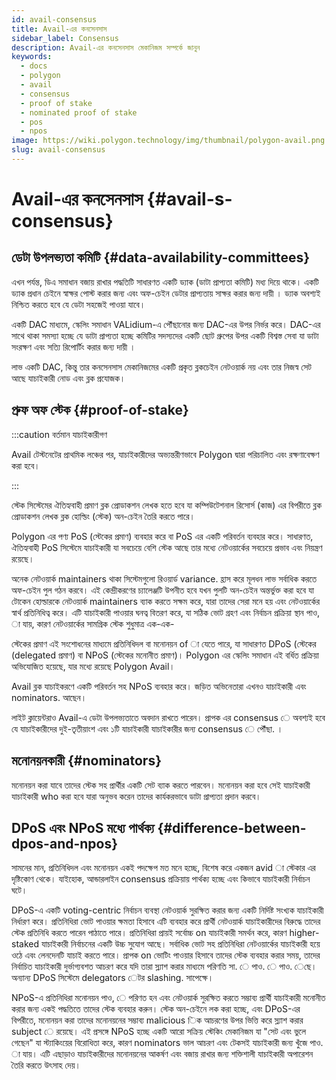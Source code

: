 ```yaml
---
id: avail-consensus
title: Avail-এর কনসেনসাস
sidebar_label: Consensus
description: Avail-এর কনসেনসাস মেকানিজম সম্পর্কে জানুন
keywords:
  - docs
  - polygon
  - avail
  - consensus
  - proof of stake
  - nominated proof of stake
  - pos
  - npos
image: https://wiki.polygon.technology/img/thumbnail/polygon-avail.png
slug: avail-consensus
---
```


# Avail-এর কনসেনসাস {#avail-s-consensus}

## ডেটা উপলভ্যতা কমিটি {#data-availability-committees}

এখন পর্যন্ত, ডিএ সমাধান বজায় রাখার পদ্ধতিটি সাধারণত একটি ড্যাক (ডাটা প্রাপ্যতা কমিটি) মধ্য দিয়ে থাকে। একটি ড্যাক প্রধান চেইনে স্বাক্ষর পোস্ট করার জন্য এবং অফ-চেইন ডেটার প্রাপ্যতায় সাক্ষর করার জন্য দায়ী । ড্যাক অবশ্যই নিশ্চিত করতে হবে যে ডেটা সহজেই পাওয়া যাবে।

একটি DAC মাধ্যমে, স্কেলিং সমাধান VALidium-এ পৌঁছানোর জন্য DAC-এর উপর নির্ভর করে। DAC-এর সাথে থাকা সমস্যা হচ্ছে যে ডাটা প্রাপ্যতা হচ্ছে কমিটির সদস্যদের একটি ছোট গ্রুপের উপর একটি বিশ্বস্ত সেবা যা ডাটা সংরক্ষণ এবং সত্যি রিপোর্টিং করার জন্য দায়ী ।

লাভ একটি DAC, কিন্তু তার কনসেনসাস মেকানিজমের একটি প্রকৃত ব্লকচেইন নেটওয়ার্ক নয় এবং তার নিজস্ব সেট আছে যাচাইকারী নোড এবং ব্লক প্রযোজক।

## প্রুফ অফ স্টেক {#proof-of-stake}

:::caution বর্তমান যাচাইকারীগণ

Avail টেস্টনেটের প্রাথমিক লঞ্চের পর, যাচাইকারীদের
অভ্যন্তরীণভাবে Polygon দ্বারা পরিচালিত এবং রক্ষণাবেক্ষণ করা হবে।

:::

স্টেক সিস্টেমের ঐতিহ্যবাহী প্রমাণ ব্লক প্রোডাকশন লেখক হতে হবে যা কম্পিউটেশনাল রিসোর্স (কাজ) এর বিপরীতে ব্লক প্রোডাকশন লেখক ব্লক হোল্ডিং (স্টেক) অন-চেইন তৈরি করতে পারে।

Polygon এর পণ্য PoS (স্টেকের প্রমাণ) ব্যবহার করে বা PoS এর একটি পরিবর্তন ব্যবহার করে। সাধারণত, ঐতিহ্যবাহী PoS সিস্টেমে যাচাইকারী যা সবচেয়ে বেশি স্টেক আছে তার মধ্যে নেটওয়ার্কের সবচেয়ে প্রভাব এবং নিয়ন্ত্রণ রয়েছে।

অনেক নেটওয়ার্ক maintainers থাকা সিস্টেমগুলো রিওয়ার্ড variance. হ্রাস করে মূলধন লাভ সর্বাধিক করতে অফ-চেইন পুল গঠন করবে। এই কেন্দ্রীকরণের চ্যালেঞ্জটি উপনীত হবে যখন পুলটি অন-চেইন অন্তর্ভুক্ত করা হবে যা টোকেন হোল্ডারকে নেটওয়ার্ক maintainers ব্যাক করতে সক্ষম করে, যারা তাদের সেরা মনে হয় এবং নেটওয়ার্কের স্বার্থ প্রতিনিধিত্ব করে। এটি যাচাইকারী পাওয়ার ঘনত্ব বিতরণ করে, যা সঠিক ভোট গ্রহণ এবং নির্বাচন প্রক্রিয়া স্থান পাও, া যায়, কারণ নেটওয়ার্কের সামগ্রিক স্টেক শুধুমাত্র এক-এক-

স্টেকের প্রমাণ এই সংশোধনের মাধ্যমে প্রতিনিধিদল বা মনোনয়ন of া যেতে পারে, যা সাধারণত DPoS (স্টেকের (delegated প্রমাণ) বা NPoS (স্টেকের মনোনীত প্রমাণ)। Polygon এর স্কেলিং সমাধান এই বর্ধিত প্রক্রিয়া অভিযোজিত হয়েছে, যার মধ্যে রয়েছে Polygon Avail।

Avail ব্লক যাচাইকরণে একটি পরিবর্তন সহ NPoS ব্যবহার করে। জড়িত অভিনেতারা এখনও যাচাইকারী এবং nominators. আছেন।

লাইট ক্লায়েন্টরাও Avail-এ ডেটা উপলভ্যতাতে অবদান রাখতে পারেন। প্রাপক এর consensus ে অবশ্যই হবে যে যাচাইকারীদের দুই-তৃতীয়াংশ এবং ১টি যাচাইকারী যাচাইকারীর জন্য consensus ে পৌঁছা. ।

## মনোনয়নকারী {#nominators}

মনোনয়ন করা যাবে তাদের স্টেক সহ প্রার্থীর একটি সেট ব্যাক করতে পারবেন। মনোনয়ন করা হবে সেই যাচাইকারী যাচাইকারী who করা হবে যারা অনুভব করেন তাদের কার্যকরভাবে ডাটা প্রাপ্যতা প্রদান করবে।

## DPoS এবং NPoS মধ্যে পার্থক্য {#difference-between-dpos-and-npos}

সামনের মান, প্রতিনিধিদল এবং মনোনয়ন একই পদক্ষেপ মত মনে হচ্ছে, বিশেষ করে একজন avid া স্টেকার এর দৃষ্টিকোণ থেকে। যাইহোক, আন্ডারলাইন consensus প্রক্রিয়ায় পার্থক্য হচ্ছে এবং কিভাবে যাচাইকারী নির্বাচন ঘটে।

DPoS-এ একটি voting-centric নির্বাচন ব্যবস্থা নেটওয়ার্ক সুরক্ষিত করার জন্য একটি নির্দিষ্ট সংখ্যক যাচাইকারী নির্ধারণ করে। প্রতিনিধিরা ভোট পাওয়ার ক্ষমতা হিসাবে এটি ব্যবহার করে প্রার্থী নেটওয়ার্ক যাচাইকারীদের বিরুদ্ধে তাদের স্টেক প্রতিনিধি করতে পারেন পাঠাতে পারে। প্রতিনিধিরা প্রায়ই সর্বোচ্চ on যাচাইকারী সমর্থন করে, কারণ higher-staked যাচাইকারী নির্বাচনের একটি উচ্চ সুযোগ আছে। সর্বাধিক ভোট সহ প্রতিনিধিরা নেটওয়ার্কের যাচাইকারী হয়ে ওঠে এবং লেনদেনটি যাচাই করতে পারে। প্রাপক on ভোটিং পাওয়ার হিসাবে তাদের স্টেক ব্যবহার করার সময়, তাদের নির্বাচিত যাচাইকারী দুর্ভাগ্যবশত আচরণ করে যদি তারা স্ল্যাশ করার মাধ্যমে পরিণতি সা. ে পাও. ে পাও. েছে। অন্যান্য DPoS সিস্টেমে delegators েটর slashing. সাপেক্ষে।

NPoS-এ প্রতিনিধিরা মনোনয়ন পাও, ে পরিণত হন এবং নেটওয়ার্ক সুরক্ষিত করতে সম্ভাব্য প্রার্থী যাচাইকারী মনোনীত করার জন্য একই পদ্ধতিতে তাদের স্টেক ব্যবহার করুন। স্টেক অন-চেইনে লক করা হচ্ছে, এবং DPoS-এর বিপরীতে, মনোনয়ন করা তাদের মনোনয়নের সম্ভাব্য malicious িক আচরণের উপর ভিত্তি করে স্ল্যাশ করার subject ে রয়েছে। এই প্রসঙ্গে NPoS হচ্ছে একটি আরো সক্রিয় স্টেকিং মেকানিজম যা "সেট এবং ভুলে গেছেন" যা স্ট্যাকিংয়ের বিরোধিতা করে, কারণ nominators ভাল আচরণ এবং টেকসই যাচাইকারী জন্য খুঁজে পাও. া যায়। এটি এছাড়াও যাচাইকারীদের মনোনয়নের আকর্ষণ এবং বজায় রাখার জন্য শক্তিশালী যাচাইকারী অপারেশন তৈরি করতে উৎসাহ দেয়।
